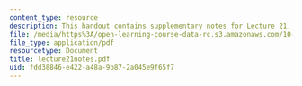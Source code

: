 ```yaml
---
content_type: resource
description: This handout contains supplementary notes for Lecture 21.
file: /media/https%3A/open-learning-course-data-rc.s3.amazonaws.com/10-40-chemical-engineering-thermodynamics-fall-2003/fdd38846e422a48a9b872a045e9f65f7_lecture21notes.pdf
file_type: application/pdf
resourcetype: Document
title: lecture21notes.pdf
uid: fdd38846-e422-a48a-9b87-2a045e9f65f7
---
```

